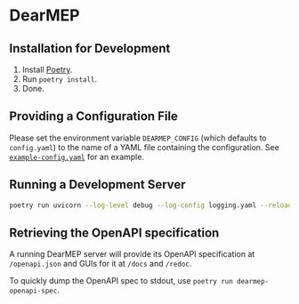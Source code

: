 # DearMEP

## Installation for Development

1. Install [Poetry](https://python-poetry.org/).
2. Run `poetry install`.
3. Done.

## Providing a Configuration File

Please set the environment variable `DEARMEP_CONFIG` (which defaults to `config.yaml`) to the name of a YAML file containing the configuration.
See [`example-config.yaml`](example-config.yaml) for an example.

## Running a Development Server

```sh
poetry run uvicorn --log-level debug --log-config logging.yaml --reload --factory dearmep.main:start
```

## Retrieving the OpenAPI specification

A running DearMEP server will provide its OpenAPI specification at `/openapi.json` and GUIs for it at `/docs` and `/redoc`.

To quickly dump the OpenAPI spec to stdout, use `poetry run dearmep-openapi-spec`.
